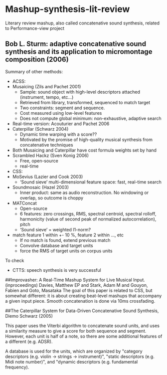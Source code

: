 # Mashup-synthesis-lit-review
Literary review mashup, also called concatenative sound synthesis, related to Performance-view project

## Bob L. Sturm: adaptive concatenative sound synthesis and its application to micromontage composition (2006)
Summary of other methods:
- ACSS: 
- Musaicing (Zils and Pachet 2001)
  - Sample: sound object with high-level descriptors attached (instrument, tempo, etc…)
  - Retrieved from library, transformed, sequenced to match target
  - Two constraints: segment and sequence. 
  - Cost measured using low-level features
  - Does not compute global minimum: non-exhaustive, adaptive search
- Real-time version: Acouturier and Pachet 2006
- Caterpillar (Schwarz 2004)
  - Dynamic time warping with a score??
  - Motivated by the promise of high-quality musical synthesis from concatenative techniques
- Both Musaicing and Caterpillar have cost formula weights set by hand
- Scrambled Hackz (Sven Konig 2006)
  - Free, open-source
  - real-time
- CSS: 
- MoSevius (Lazier and Cook 2003)
  - ‘Sound sieve’ multi-dimensional feature space: fast, real-time search
- Soundmosaic (Hazel 2003)
  - Inner product: same as audio reconstruction. No windowing or overlap, so outcome is choppy
- MATConcat
  - Open-source
  - 6 features: zero crossings, RMS, spectral centroid, spectral rolloff, harmonicity (value of second peak of normalized autocorrelation), pitch
  - ‘Sound sieve’ = weighted l1-norm?
- match feature 1 within +- 10 %, feature 2 within …, etc
  - If no match is found, extend previous match
  - Convolve database and target units
  - force the RMS of target units on corpus units

To check
- CTTS: speech synthesis is very successful

##Improvasher: A Real-Time Mashup System for Live Musical Input. (inproceedings) Davies, Matthew EP and Stark, Adam M and Gouyon, Fabien and Goto, Masataka
The goal of this paper is related to CSS, but somewhat different: it is about creating beat-level mashups that accompany a given input piece. Smooth concatenation is done via 10ms crossfading.

##The Caterpillar System for Data-Driven Concatenative Sound Synthesis, Diemo Schwarz (2005)

This paper uses the Viterbi algorithm to concatenate sound units, and uses a similarity measure to give a score for both sequence and segment. However, each unit is half of a note, so there are some additional features of a different (e.g. ADSR). 

A database is used for the units, which are organized by "category descriptors (e.g. violin → strings → instrument)", "static descriptors (e.g. Midi note number)", and "dynamic descriptors (e.g. fundamental frequency).

